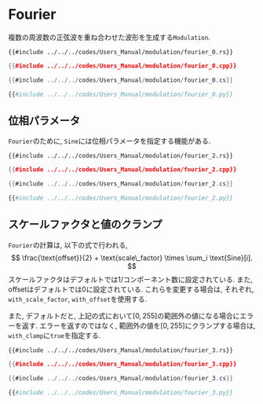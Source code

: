 # Fourier

複数の周波数の正弦波を重ね合わせた波形を生成する`Modulation`.

```rust,edition2021
{{#include ../../../codes/Users_Manual/modulation/fourier_0.rs}}
```

```cpp
{{#include ../../../codes/Users_Manual/modulation/fourier_0.cpp}}
```

```cs
{{#include ../../../codes/Users_Manual/modulation/fourier_0.cs}}
```

```python
{{#include ../../../codes/Users_Manual/modulation/fourier_0.py}}
```

## 位相パラメータ

`Fourier`のために, `Sine`には位相パラメータを指定する機能がある.

```rust,edition2021
{{#include ../../../codes/Users_Manual/modulation/fourier_2.rs}}
```

```cpp
{{#include ../../../codes/Users_Manual/modulation/fourier_2.cpp}}
```

```cs
{{#include ../../../codes/Users_Manual/modulation/fourier_2.cs}}
```

```python
{{#include ../../../codes/Users_Manual/modulation/fourier_2.py}}
```

## スケールファクタと値のクランプ

`Fourier`の計算は, 以下の式で行われる,
$$
    \frac{\text{offset}}{2} + \text{scale\_factor} \times \sum_i \text{Sine}[i].
$$
スケールファクタはデフォルトでは$1/\text{コンポーネント数}$に設定されている.
また, offsetはデフォルトでは$0$に設定されている.
これらを変更する場合は, それぞれ, `with_scale_factor`, `with_offset`を使用する.

また, デフォルトだと, 上記の式において$[0,255]$の範囲外の値になる場合にエラーを返す.
エラーを返すのではなく, 範囲外の値を$[0,255]$にクランプする場合は, `with_clamp`に`true`を指定する.

```rust,edition2021
{{#include ../../../codes/Users_Manual/modulation/fourier_3.rs}}
```

```cpp
{{#include ../../../codes/Users_Manual/modulation/fourier_3.cpp}}
```

```cs
{{#include ../../../codes/Users_Manual/modulation/fourier_3.cs}}
```

```python
{{#include ../../../codes/Users_Manual/modulation/fourier_3.py}}
```

